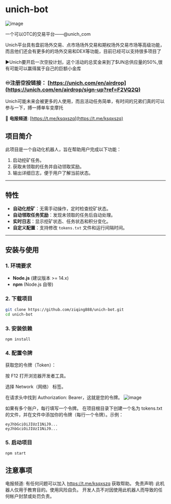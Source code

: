 # unich-bot
![image](https://github.com/user-attachments/assets/3bd8451b-d278-4434-b635-a979777898bf)

一个可以OTC的交易平台——@unich_com


Unich平台具有盘前场外交易、点市场场外交易和期权场外交易市场等高级功能，而且他们还会有更多的的场外交易和DEX等功能，目前已经可以支持很多项目了

▶️Unich要开启一次空投计划，这个活动的总奖金来到了$UN总供应量的50%,很有可能可以赢得属于自己的巨额小金库

### ♾注册空投链接： [https://unich.com/en/airdrop](https://unich.com/en/airdrop/sign-up?ref=F2VQ2Q)


Unich可能未来会被更多的人使用，而且活动任务简单，有时间的兄弟们真的可以参与一下，搏一搏单车变摩托

📢 **电报频道**: [https://t.me/ksqxszq](https://t.me/ksqxszq)

## 项目简介
此项目是一个自动化机器人，旨在帮助用户完成以下功能：
1. 启动挖矿任务。
2. 获取未领取的任务并自动领取奖励。
3. 输出详细日志，便于用户了解当前状态。

---

## 特性
- **自动化挖矿**：无需手动操作，定时检查挖矿状态。
- **自动领取任务奖励**：发现未领取的任务后自动处理。
- **实时日志**：显示挖矿状态、任务状态和积分变化。
- **自定义配置**：支持修改 `tokens.txt` 文件和运行间隔时间。

---

## 安装与使用

### 1. 环境要求
- **Node.js** (建议版本 >= 14.x)
- **npm** (Node.js 自带)

### 2. 下载项目
```bash
git clone https://github.com/ziqing888/unich-bot.git
cd unich-bot
```
### 3. 安装依赖
```
npm install
```
### 4. 配置令牌
获取您的令牌（Token）：

按 F12 打开浏览器开发者工具。

选择 Network（网络） 标签。

在请求头中找到 Authorization: Bearer，这就是您的令牌。
![image](https://github.com/user-attachments/assets/49901294-90c3-488f-aa13-77c4eed69efa)


如果有多个账户，每行填写一个令牌。
在项目根目录下创建一个名为 tokens.txt 的文件，并在文件中添加你的令牌（每行一个令牌）。示例：
```
eyJhbGciOiJIUzI1NiJ9...
eyJhbGciOiJIUzI1NiJ9...
```

### 5. 启动项目
```
npm start
```
## 注意事项
电报频道: 有任何问题可以加入 https://t.me/ksqxszq 获取帮助。
免责声明: 此机器人仅用于教育目的。使用风险自负。 开发人员不对因使用此机器人而导致的任何帐户封禁或处罚负责。
